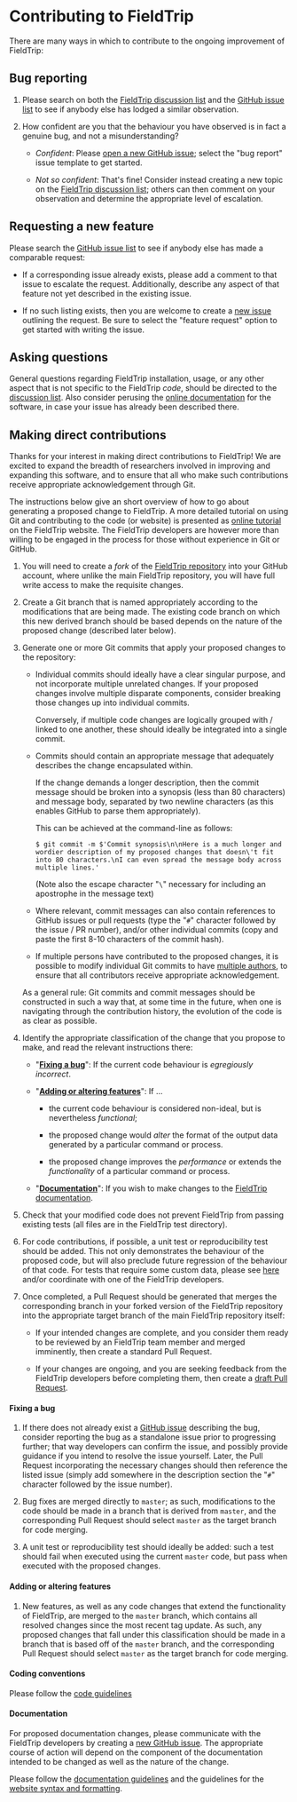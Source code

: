 # Contributing to FieldTrip

There are many ways in which to contribute to the ongoing improvement of FieldTrip:

## Bug reporting

1. Please search on both the [FieldTrip discussion list](http://www.fieldtriptoolbox.org/discussion_list)
   and the [GitHub issue list](https://github.com/fieldtrip/fieldtrip/issues)
   to see if anybody else has lodged a similar observation.

2. How confident are you that the behaviour you have observed is in fact a
   genuine bug, and not a misunderstanding?

   -  *Confident*: Please [open a new GitHub issue](https://github.com/fieldtrip/fieldtrip/issues/new);
      select the "bug report" issue template to get started.

   -  *Not so confident*: That's fine! Consider instead creating a new topic
      on the [FieldTrip discussion list](http://www.fieldtriptoolbox.org/discussion_list);
      others can then comment on your observation and determine the
      appropriate level of escalation.

## Requesting a new feature

Please search the [GitHub issue list](https://github.com/fieldtrip/fieldtrip/issues)
to see if anybody else has made a comparable request:

   -  If a corresponding issue already exists, please add a comment to that
      issue to escalate the request. Additionally, describe any
      aspect of that feature not yet described in the existing issue.

   -  If no such listing exists, then you are welcome to create a [new
      issue](https://github.com/fieldtrip/fieldtrip/issues/new) outlining the
      request. Be sure to select the "feature request" option to get started
      with writing the issue.

## Asking questions

General questions regarding FieldTrip installation, usage, or any other
aspect that is not specific to the FieldTrip *code*, should be directed to
the [discussion list](http://www.fieldtriptoolbox.org/discussion_list). Also consider perusing
the [online documentation](https://fieldtriptoolobx.org/) for
the software, in case your issue has already been described there.

## Making direct contributions

Thanks for your interest in making direct contributions to FieldTrip!
We are excited to expand the breadth of researchers involved in improving
and expanding this software, and to ensure that all who make such
contributions receive appropriate acknowledgement through Git.

The instructions below give an short overview of how to go about generating a
proposed change to FieldTrip. A more detailed tutorial on using Git and contributing 
to the code (or website) is presented as [online tutorial](http://www.fieldtriptoolbox.org/development/git/) 
on the FieldTrip website. The FieldTrip developers are however more
than willing to be engaged in the process for those without experience
in Git or GitHub. 

1. You will need to create a *fork* of the [FieldTrip repository](https://github.com/fieldtrip/fieldtrip)
   into your GitHub account, where unlike the main FieldTrip repository,
   you will have full write access to make the requisite changes.

2. Create a Git branch that is named appropriately according to the
   modifications that are being made. The existing code branch on which
   this new derived branch should be based depends on the nature of the
   proposed change (described later below).

3. Generate one or more Git commits that apply your proposed changes to
   the repository:

   -  Individual commits should ideally have a clear singular purpose,
      and not incorporate multiple unrelated changes. If your proposed
      changes involve multiple disparate components, consider breaking
      those changes up into individual commits.

      Conversely, if multiple code changes are logically grouped with /
      linked to one another, these should ideally be integrated into a
      single commit.

   -  Commits should contain an appropriate message that adequately
      describes the change encapsulated within.

      If the change demands a longer description, then the commit message
      should be broken into a synopsis (less than 80 characters) and message
      body, separated by two newline characters (as this enables GitHub to
      parse them appropriately).

      This can be achieved at the command-line as follows:

      `$ git commit -m $'Commit synopsis\n\nHere is a much longer and wordier description of my proposed changes that doesn\'t fit into 80 characters.\nI can even spread the message body across multiple lines.'`

      (Note also the escape character "`\`" necessary for including an
      apostrophe in the message text)

   -  Where relevant, commit messages can also contain references to
      GitHub issues or pull requests (type the "`#`" character followed
      by the issue / PR number), and/or other individual commits (copy
      and paste the first 8-10 characters of the commit hash).

   -  If multiple persons have contributed to the proposed changes, it is
      possible to modify individual Git commits to have [multiple
      authors](https://help.github.com/en/articles/creating-a-commit-with-multiple-authors),
      to ensure that all contributors receive appropriate acknowledgement.

   As a general rule: Git commits and commit messages should be constructed
   in such a way that, at some time in the future, when one is navigating
   through the contribution history, the evolution of the code is as clear
   as possible.

4. Identify the appropriate classification of the change that you propose
   to make, and read the relevant instructions there:

   -  "[**Fixing a bug**](#fixing-a-bug)": If the current code behaviour is
      *egregiously incorrect*.

   -  "[**Adding or altering features**](#adding-or-altering-features)": If ...

      -  the current code behaviour is considered non-ideal, but is nevertheless *functional*;

      -  the proposed change would *alter* the format of the output data generated by a particular command or process.

      -  the proposed change improves the *performance* or extends the *functionality* of a particular
         command or process.

   -  "[**Documentation**](#documentation)": If you wish to make changes to
      the [FieldTrip documentation](http://www.fieldtriptoolbox.org/).

5. Check that your modified code does not prevent FieldTrip from
   passing existing tests (all files are in the FieldTrip test directory).

6. For code contributions, if possible, a unit test or reproducibility
   test should be added. This not only demonstrates the behaviour of the
   proposed code, but will also preclude future regression of the behaviour
   of that code. For tests that require some custom data, please
   see [here](http://www.fieldtriptoolbox.org/faq/how_should_i_send_example_data_to_the_developers/) 
   and/or coordinate with one of the FieldTrip developers.

1. Once completed, a Pull Request should be generated that merges the
   corresponding branch in your forked version of the FieldTrip repository
   into the appropriate target branch of the main FieldTrip repository
   itself:

   -  If your intended changes are complete, and you consider them ready
      to be reviewed by an FieldTrip team member and merged imminently,
      then create a standard Pull Request.

   -  If your changes are ongoing, and you are seeking feedback from the
      FieldTrip developers before completing them, then create a
      [draft Pull Request](https://github.blog/2019-02-14-introducing-draft-pull-requests/).

#### Fixing a bug

1. If there does not already exist a [GitHub issue](https://github.com/fieldtrip/fieldtrip/issues)
   describing the bug, consider reporting the bug as a standalone issue
   prior to progressing further; that way developers can confirm the issue,
   and possibly provide guidance if you intend to resolve the issue yourself.
   Later, the Pull Request incorporating the necessary changes should then
   reference the listed issue (simply add somewhere in the description
   section the "`#`" character followed by the issue number).

2. Bug fixes are merged directly to `master`; as such, modifications to the
   code should be made in a branch that is derived from `master`, and the
   corresponding Pull Request should select `master` as the target branch
   for code merging.

3. A unit test or reproducibility test should ideally be added: such a
   test should fail when executed using the current `master` code, but pass
   when executed with the proposed changes.

#### Adding or altering features

1. New features, as well as any code changes that extend the functionality of 
   FieldTrip, are merged to the `master` branch, which contains
   all resolved changes since the most recent tag update. As such, any
   proposed changes that fall under this classification should be made
   in a branch that is based off of the `master` branch, and the corresponding
   Pull Request should select `master` as the target branch for code merging.

#### Coding conventions

Please follow the [code guidelines](http://www.fieldtriptoolbox.org/development/guideline/code/)

#### Documentation

For proposed documentation changes, please communicate with the FieldTrip
developers by creating a [new GitHub issue](https://github.com/fieldtrip/website/issues/new).
The appropriate course of action will depend on the component of the
documentation intended to be changed as well as the nature of the change.

Please follow the [documentation guidelines](http://www.fieldtriptoolbox.org/development/guideline/documentation/) 
and the guidelines for the [website syntax and formatting](http://www.fieldtriptoolbox.org/development/guideline/website/).
